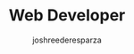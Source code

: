 ---
layout: person
image: josh.jpg
name: Josh Reeder-Esparza
author: joshreederesparza
title: Web Developer
order: 11

social: 
  - account: twitter
    username: jawshre
  - account: facebook
    username: jreederesparza
  - account: github
    username: joshre
  - account: instagram
    username: joshre
  - account: rdio
    username: joshre

bio: "Able-bodied and ready for whatever the team throws at him. Capable of more than he knows, like a walnut meant to be president one day. Sweater vest aficionado, enjoys a smart pantsuit."  
---